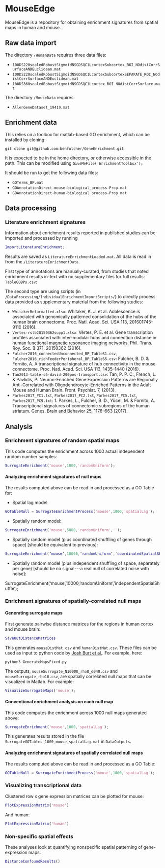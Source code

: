 # MouseEdge
MouseEdge is a repository for obtaining enrichment signatures from spatial maps in human and mouse.

## Raw data import

The directory `/HumanData` requires three data files:
* `100DS220scaledRobustSigmoidNSGDSQC1LcortexSubcortex_ROI_NOdistCorrSurfaceANDEuclidean.mat`
* `100DS220scaledRobustSigmoidNSGDSQC1LcortexSubcortexSEPARATE_ROI_NOdistCorrSurfaceANDEuclidean.mat`
* `100DS360scaledRobustSigmoidNSGDSQC1Lcortex_ROI_NOdistCorrSurface.mat`

The directory `/MouseData` requires:
* `AllenGeneDataset_19419.mat`

## Enrichment data

This relies on a toolbox for matlab-based GO enrichment, which can be installed by cloning:
```
git clone git@github.com:benfulcher/GeneEnrichment.git
```
It is expected to be in the home directory, or otherwise accessible in the path.
This can be modified using `GiveMeFile('EnrichmentToolbox');`

It should be run to get the following data files:
* `GOTerms_BP.mat`
* `GOAnnotationDirect-mouse-biological_process-Prop.mat`
* `GOAnnotationDirect-human-biological_process-Prop.mat`

## Data processing

### Literature enrichment signatures

Information about enrichment results reported in published studies can be imported and processed by running
```matlab
ImportLiteratureEnrichment;
```
Results are saved as `LiteratureEnrichmentLoaded.mat`.
All data is read in from the `/LiteratureEnrichmentData`.

First type of annotations are manually-curated, from studies that noted enrichment results in-text with no supplementary files for full results: `TableGOBPs.csv`:

The second type are using scripts (in `/DataProcessing/IndividualEnrichmentImportScripts/`) to directly process data provided as supplementary material from the following studies:
* `WhitakerReformatted.xlsx`: Whitaker, K. J. et al. Adolescence is associated with genomically patterned consolidation of the hubs of the human brain connectome. Proc. Natl. Acad. Sci. USA 113, 201601745–9110 (2016).
* `Vertes-rstb20150362supp1.xlsx`: Vértes, P. E. et al. Gene transcription profiles associated with inter-modular hubs and connection distance in human functional magnetic resonance imaging networks. Phil. Trans. Roy. Soc. B 371, 20150362 (2016).
* `Fulcher2016_connectedUnconnected_BP_TableS1.csv`, `Fulcher2016_richFeederPeripheral_BP_TableS5.csv`: Fulcher, B. D. & Fornito, A. A transcriptional signature of hub connectivity in the mouse connectome. Proc. Natl. Acad. Sci. USA 113, 1435–1440 (2016).
* `Tan2013-table-s6-david-200pos-transport.csv`: Tan, P. P. C., French, L. & Pavlidis, P. Neuron-Enriched Gene Expression Patterns are Regionally Anti-Correlated with Oligodendrocyte-Enriched Patterns in the Adult Mouse and Human Brain. Front. Psychiat. 7, (2013).
* `Parkes2017_PC1.txt`, `Parkes2017_PC2.txt`, `Parkes2017_PC5.txt`, `Parkes2017_PC9.txt`: 1.	Parkes, L., Fulcher, B. D., Yücel, M. & Fornito, A. Transcriptional signatures of connectomic subregions of the human striatum. Genes, Brain and Behavior 25, 1176–663 (2017).


## Analysis

### Enrichment signatures of random spatial maps

This code computes the enrichment across 1000 actual independent random number samples:
```matlab
SurrogateEnrichment('mouse',1000,'randomUniform');
```

#### Analyzing enrichment signatures of null maps

The results computed above can be read in and processed as a GO Table for:

* Spatial lag model:
```matlab
GOTableNull = SurrogateEnrichmentProcess('mouse',1000,'spatialLag');
```

* Spatially random model:
```matlab
SurrogateEnrichment('mouse',5000,'randomUniform','');
```

* Spatially random model (plus coordinated shuffling of genes through space) [should be equivalent to previous]:
```matlab
SurrogateEnrichment(‘mouse’,10000,’randomUniform’,’coordinatedSpatialShuffle’);
```

* Spatially random model (plus independent shuffling of space, separately per gene) [should be no signal---a real null of correlated noise with noise]:

SurrogateEnrichment(‘mouse’,10000,’randomUniform’,’independentSpatialShuffle’);




### Enrichment signatures of spatially-correlated null maps

#### Generating surrogate maps
First generate pairwise distance matrices for the regions in human cortex and mouse brain:
```matlab
SaveOutDistanceMatrices
```
This generates `mouseDistMat.csv` and `humanDistMat.csv`.
These files can be used as input to python code by [Josh Burt et al.](https://github.com/benfulcher/surrogateMaps).
For example, here:
```
python3 GenerateMapsFixed.py
```

The outputs, `mouseSurrogate_N10000_rho8_d040.csv` and `mouseSurrogate_rho10.csv`, are spatially correlated null maps that can be visualized in Matlab. For example:
```matlab
VisualizeSurrogateMaps('mouse');
```

#### Conventional enrichment analysis on each null map

This code computes the enrichment across 1000 null maps generated above:
```matlab
SurrogateEnrichment('mouse',1000,'spatialLag');
```
This generates results stored in the file `SurrogateGOTables_1000_mouse_spatialLag.mat` in `DataOutputs`.

#### Analyzing enrichment signatures of spatially correlated null maps

The results computed above can be read in and processed as a GO Table:
```matlab
GOTableNull = SurrogateEnrichmentProcess('mouse',1000,'spatialLag');
```




### Visualizing transcriptional data

Clustered row x gene expression matrices can be plotted for mouse:
```matlab
PlotExpressionMatrix('mouse')
```

And human:
```matlab
PlotExpressionMatrix('human')
```


### Non-specific spatial effects
These analyses look at quantifying nonspecific spatial patterning of gene-expression maps.

```matlab
DistanceConfoundResults()
```
